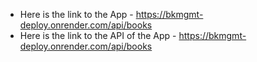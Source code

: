 - Here is the link to the App - https://bkmgmt-deploy.onrender.com/api/books
- Here is the link to the API of the App - https://bkmgmt-deploy.onrender.com/api/books
